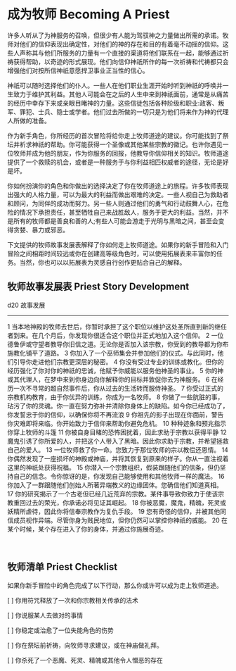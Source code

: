 # 成为牧师 Becoming A Priest

许多人听从了为神服务的召唤，但很少有人能为驾驭神之力量做出所需的承诺。牧师对他们的信仰表现出确定性，对他们的神的存在和目的有着毫不动摇的信仰。这些人声称其与他们所服务的力量有一个直接的渠道将他们联系在一起，能够通过祈祷获得帮助，以奇迹的形式展现。他们向信仰神祇所作的每一次祈祷和代祷都只会增强他们对按所信神祇意愿捍卫事业正当性的信心。

神祇可以随时选择他们的仆人。一些人在他们职业生涯开始时听到神祇的呼唤并一生致力于维护其利益。其他人可能会在之后的人生中来到神祇面前，通常是从痛苦的经历中幸存下来或亲眼目睹神的力量。这些信徒包括各种阶级和职业:政客、叛军、罪犯、士兵、隐士或学者。他们过去所做的一切只是为他们将来作为神的代理人所做的准备。

作为新手角色，你所经历的首次冒险将给你走上牧师道途的建议。你可能找到了祭坛并祈求神祇的帮助。你可能获得一个圣像或其他某些宗教的徽记。也许你遇见一位牧师并成为他的朋友，作为你服务的回报，他教导你信仰相关的知识。牧师道途提供了一个救赎的机会，或者是一种服务于与你利益相匹权威者的途径，无论是好是坏。

你如何扮演你的角色和你做出的选择决定了你在牧师道途上的旅程。许多牧师表现出强大的人格力量，可以为最大的利益而做出艰难的决定。一些人视自己为救助者和顾问，为同伴的成功而努力。另一些人则通过他们的勇气和行动鼓舞人心，在危险的情况下承担责任，甚至牺牲自己来战胜敌人，服务于更大的利益。当然，并不是所有的牧师都是善良和善的人;有些人可能会游走于光明与黑暗之间，甚至会变得贪婪、暴力或邪恶。

下文提供的牧师故事发展表解释了你如何走上牧师道途。如果你的新手冒险和入门冒险之间相距时间较远或你在创建高等级角色时，可以使用拓展表来丰富你的任务。当然，你也可以以拓展表为灵感自行创作更贴合自己的解释。

## 牧师故事发展表 Priest Story Development

  d20   故事发展
  ----- ----------------------------------------------------------------------------------------------------------------------------------------
  1     当本地神殿的牧师去世后，你暂时承担了这个职位以维护这处圣所直到新的继任者到来。在几个月后，你发现你很适合这个职位并正式地加入这个信仰。
  2     一位德鲁伊或守望者教导你旧信之道。无论你是否加入该宗教，你受到的教导都为你布施教化铺平了道路。
  3     你加入了一个巫师集会并参加他们的仪式。与此同时，他们引导你走进他们宗教更深层的秘密。
  4     你没有受过专业的训练或教化。但你的经历强化了你对你的神祇的忠诚，他赋予你威能以服务他神圣的事业。
  5     你的神或其代理人，在梦中来到你身边向你解释你的目标并敦促你去为神服务。
  6     在经历一次不寻常的超自然事件后，你从过去的生活转而服侍神圣。
  7     你受过正式的宗教机构教育，由于你优异的训练，你成为一名牧师。
  8     你做了一些肮脏的事，玷污了你的灵魂。你一直在努力弥补并清除你身体上的缺陷。如今你已经成功了，你发誓忠于你的信仰，以确保你将不再流浪
  9     你祖先的影子出现在你面前，警告你灾难即将来临。你开始致力于信仰来帮助你避免危机。
  10    种种迹象和预兆指示你穿上牧师的斗篷
  11    你被自身目睹的恐怖困扰着，因此求助于宗教以获得平静
  12    魔鬼引诱了你所爱的人，并把这个人带入了黑暗。因此你求助于宗教，并希望拯救自己的爱人。
  13    一位牧师救了你一命。您致力于那位牧师的宗以教偿还恩情。
  14    你偶然发现了一座损坏的神殿或神庙，并将其恢复到原来的样子。你从一直注视着这里的神祇处获得祝福。
  15    你潜入一个宗教组织，假装跟随他们的信条，但仍坚持自己的信念。令你惊讶的是，你发现自己能够使用和其他牧师一样的魔法。
  16    你加入了一群跟随他们创始人所著异端教义的边缘团体。您确信他们知道真相。
  17    你的研究揭示了一个古老但已经几近荒弃的宗教。某件事导致你致力于使该宗教重回过去的荣光，你承诺必将见证其崛起。
  18    你被恶魔，魔鬼，精魄，死灵或妖精所虐待，因此你将信奉宗教作为复仇手段。
  19    您有奇怪的信仰，并被其他同信成员视作异端。尽管你身为贱民地位，但你仍然可以掌控你神祇的威能。
  20    在某个时候，某个存在进入了你的身体，并通过你施展奇迹。

 

## 牧师清单 Priest Checklist

如果你新手冒险中的角色完成了以下行动，那么你或许可以成为走上牧师道途。

\[ \] 你用符咒释放了一次和你宗教相关传承的法术

\[ \] 你说服某人去做对的事情

\[ \] 你稳定或治愈了一位失能角色的伤势

\[ \] 你在祭坛前祈祷，向牧师寻求建议，或在神庙做礼拜。

\[ \] 你杀死了一个恶魔、死灵、精魄或其他令人憎恶的存在

